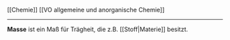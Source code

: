 [[Chemie]] [[VO allgemeine und anorganische Chemie]] 

---

**Masse** ist ein Maß für Trägheit, die z.B. [[Stoff|Materie]] besitzt.